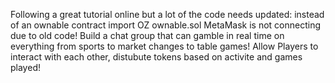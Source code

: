 Following a great tutorial online but a lot of the code needs updated:
  instead of an ownable contract import OZ ownable.sol
  MetaMask is not connecting due to old code!
  Build a chat group that can gamble in real time on everything from sports to market changes to table games!
  Allow Players to interact with each other, distubute tokens based on activite and games played!